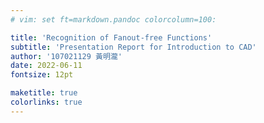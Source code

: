 ```yaml
---
# vim: set ft=markdown.pandoc colorcolumn=100:

title: 'Recognition of Fanout-free Functions'
subtitle: 'Presentation Report for Introduction to CAD'
author: '107021129 黃明瀧'
date: 2022-06-11
fontsize: 12pt

maketitle: true
colorlinks: true
---
```

